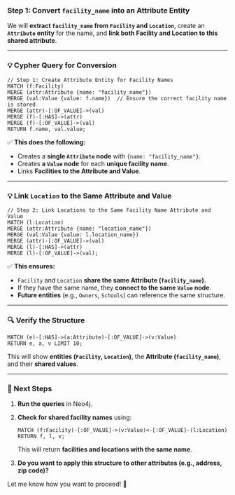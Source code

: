 ### **Step 1: Convert `facility_name` into an Attribute Entity**

We will **extract `facility_name` from `Facility` and `Location`**, create an **`Attribute` entity** for the name, and **link both Facility and Location to this shared attribute**.

---

### **💡 Cypher Query for Conversion**

```cypher
// Step 1: Create Attribute Entity for Facility Names
MATCH (f:Facility)
MERGE (attr:Attribute {name: "facility_name"})
MERGE (val:Value {value: f.name})  // Ensure the correct facility name is stored
MERGE (attr)-[:OF_VALUE]->(val)
MERGE (f)-[:HAS]->(attr)
MERGE (f)-[:OF_VALUE]->(val)
RETURN f.name, val.value;
```

✅ **This does the following:**

- Creates a **single `Attribute` node** with `{name: "facility_name"}`.
- Creates **a `Value` node** for each **unique facility name**.
- Links **Facilities to the Attribute and Value**.

---

### **💡 Link `Location` to the Same Attribute and Value**

```cypher
// Step 2: Link Locations to the Same Facility Name Attribute and Value
MATCH (l:Location)
MERGE (attr:Attribute {name: "location_name"})
MERGE (val:Value {value: l.location_name})
MERGE (attr)-[:OF_VALUE]->(val)
MERGE (l)-[:HAS]->(attr)
MERGE (l)-[:OF_VALUE]->(val);
```

✅ **This ensures:**

- `Facility` and `Location` **share the same Attribute (`facility_name`)**.
- If they have the same name, they **connect to the same `Value` node**.
- **Future entities** (e.g., `Owners`, `Schools`) can reference the same structure.

---

### **🔍 Verify the Structure**

```cypher
MATCH (e)-[:HAS]->(a:Attribute)-[:OF_VALUE]->(v:Value)
RETURN e, a, v LIMIT 10;
```

This will show **entities (`Facility`, `Location`)**, the **Attribute (`facility_name`)**, and their **shared values**.

---

### **🚀 Next Steps**

1. **Run the queries** in Neo4j.
2. **Check for shared facility names** using:
    
    ```cypher
    MATCH (f:Facility)-[:OF_VALUE]->(v:Value)<-[:OF_VALUE]-(l:Location)
    RETURN f, l, v;
    ```
    
    This will return **facilities and locations with the same name**.
3. **Do you want to apply this structure to other attributes (e.g., address, zip code)?**

Let me know how you want to proceed! 🚀
